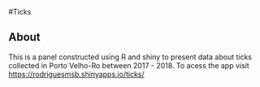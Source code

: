 #Ticks


## About 

This is a panel constructed using R and shiny to present data about ticks collected in Porto Velho-Ro between 2017 - 2018.
To acess the app visit https://rodriguesmsb.shinyapps.io/ticks/


